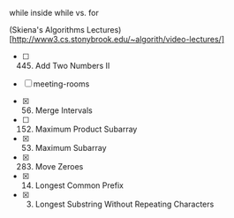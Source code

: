 while inside while vs. for

(Skiena's Algorithms Lectures)[http://www3.cs.stonybrook.edu/~algorith/video-lectures/]


- [ ] 445. Add Two Numbers II
- [ ] meeting-rooms
- [x] 56. Merge Intervals
- [ ] 152. Maximum Product Subarray
- [x] 53. Maximum Subarray
- [x] 283. Move Zeroes

- [x] 14. Longest Common Prefix
- [x] 3. Longest Substring Without Repeating Characters
